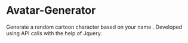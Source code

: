 # Avatar-Generator
Generate a random cartoon character based on your name . 
Developed using API calls with the help of Jquery.
